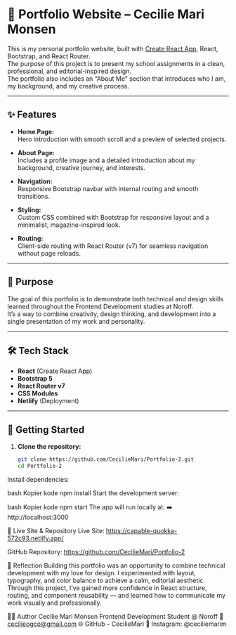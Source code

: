 # 💼 Portfolio Website – Cecilie Mari Monsen

This is my personal portfolio website, built with [Create React App](https://create-react-app.dev/), React, Bootstrap, and React Router.  
The purpose of this project is to present my school assignments in a clean, professional, and editorial-inspired design.  
The portfolio also includes an “About Me” section that introduces who I am, my background, and my creative process.

---

## ✨ Features

- **Home Page:**  
  Hero introduction with smooth scroll and a preview of selected projects.

- **About Page:**  
  Includes a profile image and a detailed introduction about my background, creative journey, and interests.

- **Navigation:**  
  Responsive Bootstrap navbar with internal routing and smooth transitions.

- **Styling:**  
  Custom CSS combined with Bootstrap for responsive layout and a minimalist, magazine-inspired look.

- **Routing:**  
  Client-side routing with React Router (v7) for seamless navigation without page reloads.

---

## 🧠 Purpose

The goal of this portfolio is to demonstrate both technical and design skills learned throughout the Frontend Development studies at Noroff.  
It’s a way to combine creativity, design thinking, and development into a single presentation of my work and personality.

---

## 🛠️ Tech Stack

- **React** (Create React App)
- **Bootstrap 5**
- **React Router v7**
- **CSS Modules**
- **Netlify** (Deployment)

---

## 🚀 Getting Started

1. **Clone the repository:**
   ```bash
   git clone https://github.com/CecilieMari/Portfolio-2.git
   cd Portfolio-2
Install dependencies:

bash
Kopier kode
npm install
Start the development server:

bash
Kopier kode
npm start
The app will run locally at:
➡️ http://localhost:3000

🔗 Live Site & Repository
Live Site: https://capable-quokka-572c93.netlify.app/

GitHub Repository: https://github.com/CecilieMari/Portfolio-2

💬 Reflection
Building this portfolio was an opportunity to combine technical development with my love for design.
I experimented with layout, typography, and color balance to achieve a calm, editorial aesthetic.
Through this project, I’ve gained more confidence in React structure, routing, and component reusability — and learned how to communicate my work visually and professionally.

👩‍💻 Author
Cecilie Mari Monsen
Frontend Development Student @ Noroff
📧 cecilieogco@gmail.com
🌐 GitHub – CecilieMari
📸 Instagram: @ceciliemarim
